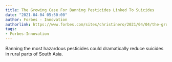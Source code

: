 ```yaml
---
title: The Growing Case For Banning Pesticides Linked To Suicides
date: "2021-04-04 05:50:00"
author: Forbes - Innovation
authorlink: https://www.forbes.com/sites/christinero/2021/04/04/the-growing-case-for-banning-pesticides-linked-to-suicides/
tags:
- Forbes-Innovation
---
```

Banning the most hazardous pesticides could dramatically reduce suicides in rural parts of South Asia.